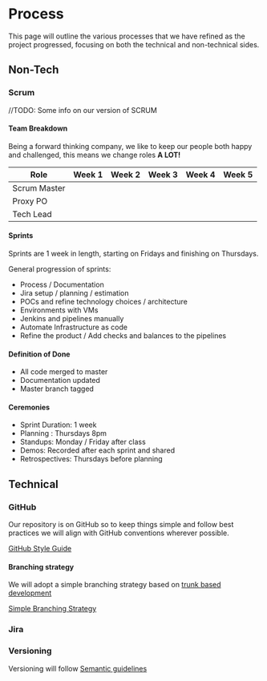 # Process

This page will outline the various processes that we have refined as the project progressed, focusing on both the technical and non-technical sides.

## Non-Tech

### Scrum

//TODO: Some info on our version of SCRUM

#### Team Breakdown

Being a forward thinking company, we like to keep our people both happy and challenged, this means we change roles **A LOT!**

| Role | Week 1 | Week 2 | Week 3 | Week 4 | Week 5 |
|---|---|---|---|---|---|
| Scrum Master ||||||
| Proxy PO ||||||
| Tech Lead ||||||

#### Sprints

Sprints are 1 week in length, starting on Fridays and finishing on Thursdays.

General progression of sprints:

- Process / Documentation
- Jira setup / planning / estimation
- POCs and refine technology choices / architecture
- Environments with VMs
- Jenkins and pipelines manually
- Automate Infrastructure as code
- Refine the product / Add checks and balances to the pipelines

#### Definition of Done

- All code merged to master
- Documentation updated
- Master branch tagged

#### Ceremonies

- Sprint Duration: 1 week
- Planning : Thursdays 8pm
- Standups: Monday / Friday after class
- Demos: Recorded after each sprint and shared
- Retrospectives: Thursdays before planning

## Technical

### GitHub

Our repository is on GitHub so to keep things simple and follow best practices we will align with GitHub conventions wherever possible.

[GitHub Style Guide](https://github.com/agis/git-style-guide)

#### Branching strategy

We will adopt a simple branching strategy based on [trunk based development](https://hackernoon.com/trunk-based-development-tbd-for-apps-9b654b6b198c)

[Simple Branching Strategy](https://docs.microsoft.com/en-us/azure/devops/repos/git/git-branching-guidance?view=azure-devops#keep-your-branch-strategy-simple)

### Jira

### Versioning

Versioning will follow [Semantic guidelines](https://semver.org/)
